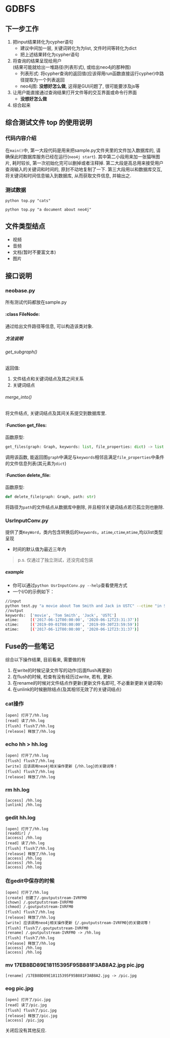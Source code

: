 # GDBFS

## 下一步工作

1. 把input结果转化为cypher语句
    - 建议中间加一层, 关键词转化为为list, 文件时间等转化为dict
    - 把上述结果转化为cypher语句
2. 将查询的结果呈现给用户  
(结果可能就给出一堆路径(列表形式), 或给出neo4j的那种图)
    - 列表形式: 将cypher查询的返回值(应该得用run函数直接运行cypher)中路径提取为一个列表返回
    - neo4j图: **没想好怎么做**, 这得是GUI问题了, 很可能要涉及js等
3. 让用户能直接通过查询结果打开文件等的交互界面或命令行界面
    - **没想好怎么做**
4. 综合起来

## 综合测试文件 top 的使用说明

### 代码内容介绍
在`main()`中, 第一大段代码是用来把sample.py文件夹里的文件加入数据库的, 请确保此时数据库服务已经在运行(`neo4j start`). 其中第二小段用来加一张猫咪图片, 耗时较长, 第一次初始化完可以删掉或者注释掉.
第二大段是高总用来接受用户查询输入的关键词和时间的, 原封不动地复制了一下.
第三大段用以和数据库交互, 将关键词和时间信息输入到数据库, 从而获取文件信息, 并输出之.

### 测试数据

```shell script
python top.py "cats"
```

```shell script
python top.py "a document about neo4j"
```

## 文件类型结点

- 视频
- 音频
- 文档(暂时不要富文本)
- 图片

## 接口说明

### neobase.py
所有测试代码都放在sample.py
#### :class FileNode:
通过给出文件路径等信息, 可以构造该类对象.
##### 方法说明
###### get_subgraph()
返回值:
1. 文件结点和关键词结点及其之间关系
2. 关键词结点
###### merge_into()
将文件结点, 关键词结点及其间关系提交到数据库里.
#### :Function get_files:
函数原型:
```python
get_files(graph: Graph, keywords: list, file_properties: dict) -> list
```
调用该函数, 能返回图`graph`中满足与`keywords`相邻且满足`file_properties`中条件的文件信息列表(其元素为`dict`)
#### :Function delete_file:
函数原型:
```python
def delete_file(graph: Graph, path: str)
```
将路径为`path`的文件结点从数据库中删除, 并且相邻关键词结点若已孤立则也删除.

### UsrInputConv.py
提供了类`KeyWord`，类内包含转换后的`keywords`，`atime`,`ctime`,`mtime`,均以list类型呈现  
* 时间的默认值为最近三年内
> p.s. 仅通过了独立测试，还没完成包装  
##### example
* 你可以通过`python UsrInputConv.py --help`查看使用方式  
* 一个I/O的示例如下：
```bash
//input
python test.py "a movie about Tom Smith and Jack in USTC" --ctime "in September last year"
//output
keywords:  ['movie', 'Tom Smith', 'Jack', 'USTC']
atime:     [('2017-06-12T00:00:00', '2020-06-12T23:31:37')]
ctime:     [('2019-09-01T00:00:00', '2019-09-30T23:59:59')]
mtime:     [('2017-06-12T00:00:00', '2020-06-12T23:31:37')]

```

## Fuse的一些笔记

综合以下操作结果, 目前看来, 需要做的有
1. 在write的时候记录文件写的动作(后面flush再更新)
2. 在flush的时候, 检查有没有经历过write, 若有, 更新.
2. 在rename的时候对文件结点作更新(更新文件名即可, 不必重新更新关键词等)
3. 在unlink的时候删除结点(及其相邻无效了的关键词结点)


### cat操作

```shell script
[open] 打开了/hh.log
[read] 读了/hh.log
[flush] flush了/hh.log
[release] 释放了/hh.log
```

### echo hh > hh.log

```shell script
[open] 打开了/hh.log
[flush] flush了/hh.log
[write] 应该调用neo4j相关操作更新 {/hh.log}的关键词等！
[flush] flush了/hh.log
[release] 释放了/hh.log
```

### rm hh.log

```shell script
[access] /hh.log
[unlink] /hh.log
```

### gedit hh.log

```shell script
[open] 打开了/hh.log
[readdir] /
[access] /hh.log
[read] 读了/hh.log
[flush] flush了/hh.log
[release] 释放了/hh.log
[access] /hh.log
[access] /hh.log
[access] /hh.log
```

### 在gedit中保存的时候

```shell script
[open] 打开了/hh.log
[create] 创建了/.goutputstream-IVRFM0
[chown] /.goutputstream-IVRFM0
[chmod] /.goutputstream-IVRFM0
[flush] flush了/hh.log
[release] 释放了/hh.log
[write] 应该调用neo4j相关操作更新 {/.goutputstream-IVRFM0}的关键词等！
[flush] flush了/.goutputstream-IVRFM0
[rename] /.goutputstream-IVRFM0 -> /hh.log
[flush] flush了/hh.log
[release] 释放了/hh.log
[access] /hh.log
[access] /hh.log
```

### mv 17EB8BD89E18115395F95B881F3AB8A2.jpg pic.jpg

```shell script
[rename] /17EB8BD89E18115395F95B881F3AB8A2.jpg -> /pic.jpg
```

### eog pic.jpg

```shell script
[open] 打开了/pic.jpg
[read] 读了/pic.jpg
[flush] flush了/pic.jpg
[release] 释放了/pic.jpg
[access] /pic.jpg
```

关闭后没有其他反应.

